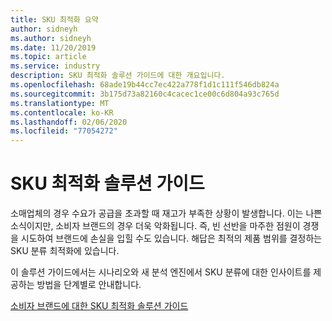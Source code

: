 ```yaml
---
title: SKU 최적화 요약
author: sidneyh
ms.author: sidneyh
ms.date: 11/20/2019
ms.topic: article
ms.service: industry
description: SKU 최적화 솔루션 가이드에 대한 개요입니다.
ms.openlocfilehash: 68ade19b44cc7ec422a778f1d1c111f546db824a
ms.sourcegitcommit: 3b175d73a82160c4cacec1ce00c6d804a93c765d
ms.translationtype: MT
ms.contentlocale: ko-KR
ms.lasthandoff: 02/06/2020
ms.locfileid: "77054272"
---
```

# <a name="sku-optimization-solution-guide"></a>SKU 최적화 솔루션 가이드

소매업체의 경우 수요가 공급을 초과할 때 재고가 부족한 상황이 발생합니다. 이는 나쁜 소식이지만, 소비자 브랜드의 경우 더욱 악화됩니다. 즉, 빈 선반을 마주한 점원이 경쟁을 시도하여 브랜드에 손실을 입힐 수도 있습니다. 해답은 최적의 제품 범위를 결정하는 SKU 분류 최적화에 있습니다.  

이 솔루션 가이드에서는 시나리오와 새 분석 엔진에서 SKU 분류에 대한 인사이트를 제공하는 방법을 단계별로 안내합니다. 

[소비자 브랜드에 대한 SKU 최적화 솔루션 가이드](/azure/industry/retail/sku-optimization-solution-guide)
